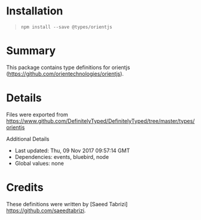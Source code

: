 # Installation
> `npm install --save @types/orientjs`

# Summary
This package contains type definitions for orientjs (https://github.com/orientechnologies/orientjs).

# Details
Files were exported from https://www.github.com/DefinitelyTyped/DefinitelyTyped/tree/master/types/orientjs

Additional Details
 * Last updated: Thu, 09 Nov 2017 09:57:14 GMT
 * Dependencies: events, bluebird, node
 * Global values: none

# Credits
These definitions were written by [Saeed Tabrizi] <https://github.com/saeedtabrizi>.
